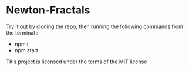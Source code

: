 # Newton-Fractals


Try it out by cloning the repo, then running the following commands from the terminal :
- npm i
- npm start

This project is licensed under the terms of the MIT license
